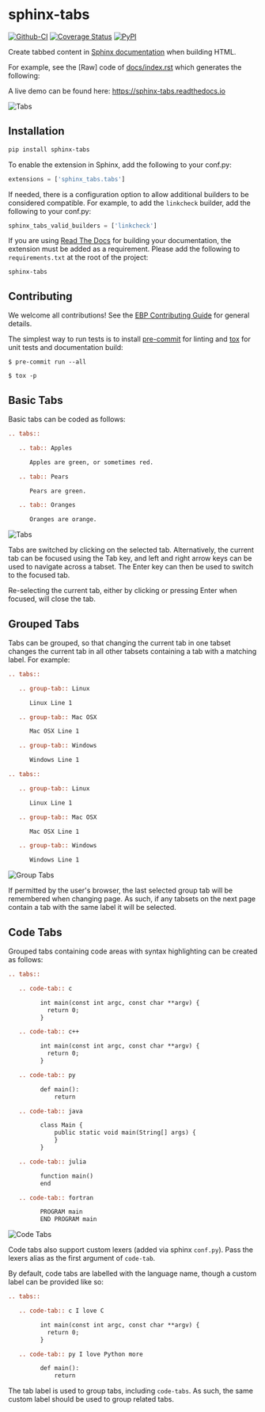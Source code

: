 # sphinx-tabs

[![Github-CI][github-ci]][github-link]
[![Coverage Status][codecov-badge]][codecov-link]
[![PyPI][pypi-badge]][pypi-link]

Create tabbed content in [Sphinx documentation](http://www.sphinx-doc.org) when building HTML.

For example, see the [Raw] code of [docs/index.rst](docs/index.rst) which generates the following:

A live demo can be found here: <https://sphinx-tabs.readthedocs.io>

![Tabs](/images/tabs.gif)

## Installation

```bash
pip install sphinx-tabs
```

To enable the extension in Sphinx, add the following to your conf.py:

```python
extensions = ['sphinx_tabs.tabs']
```

If needed, there is a configuration option to allow additional builders to be considered compatible. For example, to add the `linkcheck` builder, add the following to your conf.py:

```python
sphinx_tabs_valid_builders = ['linkcheck']
```

If you are using [Read The Docs](https://readthedocs.org/) for building your documentation, the extension must be added as a requirement. Please add the following to `requirements.txt` at the root of the project:

```
sphinx-tabs
```

## Contributing

We welcome all contributions!
See the [EBP Contributing Guide](https://executablebooks.org/en/latest/contributing.html) for general details.

The simplest way to run tests is to install [pre-commit](https://pre-commit.com/) for linting and [tox](https://tox.readthedocs.io) for unit tests and documentation build:

```console
$ pre-commit run --all
```

```console
$ tox -p
```

## Basic Tabs

Basic tabs can be coded as follows:

```rst
.. tabs::

   .. tab:: Apples

      Apples are green, or sometimes red.

   .. tab:: Pears

      Pears are green.

   .. tab:: Oranges

      Oranges are orange.
```

![Tabs](/images/tabs.gif)

Tabs are switched by clicking on the selected tab.
Alternatively, the current tab can be focused using the Tab key, and left and right arrow keys can be used to navigate across a tabset.
The Enter key can then be used to switch to the focused tab.

Re-selecting the current tab, either by clicking or pressing Enter when focused, will close the tab.

## Grouped Tabs

Tabs can be grouped, so that changing the current tab in one tabset changes the current tab in all other tabsets containing a tab with a matching label.
For example:

```rst
.. tabs::

   .. group-tab:: Linux

      Linux Line 1

   .. group-tab:: Mac OSX

      Mac OSX Line 1

   .. group-tab:: Windows

      Windows Line 1

.. tabs::

   .. group-tab:: Linux

      Linux Line 1

   .. group-tab:: Mac OSX

      Mac OSX Line 1

   .. group-tab:: Windows

      Windows Line 1
```

![Group Tabs](/images/groupTabs.gif)

If permitted by the user's browser, the last selected group tab will be remembered when changing page.
As such, if any tabsets on the next page contain a tab with the same label it will be selected.


## Code Tabs

Grouped tabs containing code areas with syntax highlighting can be created as follows:

```rst
.. tabs::

   .. code-tab:: c

         int main(const int argc, const char **argv) {
           return 0;
         }

   .. code-tab:: c++

         int main(const int argc, const char **argv) {
           return 0;
         }

   .. code-tab:: py

         def main():
             return

   .. code-tab:: java

         class Main {
             public static void main(String[] args) {
             }
         }

   .. code-tab:: julia

         function main()
         end

   .. code-tab:: fortran

         PROGRAM main
         END PROGRAM main
```

![Code Tabs](/images/codeTabs.gif)

Code tabs also support custom lexers (added via sphinx `conf.py`).
Pass the lexers alias as the first argument of `code-tab`.

By default, code tabs are labelled with the language name, though a custom label can be provided like so:

```rst
.. tabs::

   .. code-tab:: c I love C

         int main(const int argc, const char **argv) {
           return 0;
         }

   .. code-tab:: py I love Python more

         def main():
             return

```

The tab label is used to group tabs, including `code-tabs`.
As such, the same custom label should be used to group related tabs.

[github-ci]: https://github.com/executablebooks/sphinx-tabs/workflows/continuous-integration/badge.svg?branch=master
[github-link]: https://github.com/executablebooks/sphinx-tabs
[pypi-badge]: https://img.shields.io/pypi/v/sphinx-tabs.svg
[pypi-link]: https://pypi.org/project/sphinx-tabs
[codecov-badge]: https://codecov.io/gh/executablebooks/sphinx-tabs/branch/master/graph/badge.svg
[codecov-link]: https://codecov.io/gh/executablebooks/sphinx-tabs
